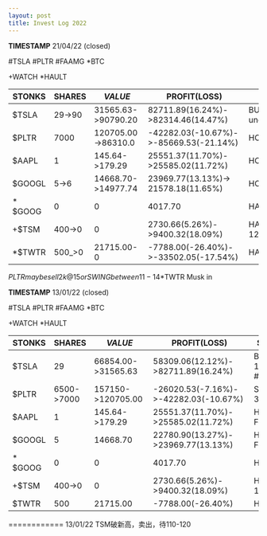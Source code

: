 ```yaml
---
layout: post
title: Invest Log 2022
---
```

**TIMESTAMP** 21/04/22 (closed)

#TSLA #PLTR #FAAMG *BTC

+WATCH
*HAULT

| STONKS  | SHARES     | $VALUE$           | PROFIT(LOSS)                       | STRATEGY          |
| ------- | ---------- | ----------------- | ---------------------------------- | ----------------- |
| $TSLA   | 29->90     | 31565.63->90790.20| 82711.89(16.24%)->82314.46(14.47%) | BUY under1200#YOLO|
| $PLTR   | 7000       | 120705.00->86310.0| -42282.03(-10.67%)->-85669.53(-21.14%)| HOLD till 30   |
| $AAPL   | 1          | 145.64->179.29    | 25551.37(11.70%)->25585.02(11.72%) | HOLD Forever      |
| $GOOGL  | 5->6       | 14668.70->14977.74| 23969.77(13.13%)->	21578.18(11.65%)| HOLD Forever      |
| * $GOOG | 0          | 0                 | 4017.70                            | HAULT             |
| +$TSM   | 400->0     | 0                 | 2730.66(5.26%)->9400.32(18.09%)    | HAULT,110-120~200 |
| *$TWTR   | 500_>0    | 21715.00-0        | -7788.00(-26.40%)->-33502.05(-17.54%)| HAULT           |

$PLTR maybe sell 2k@15 or SWING between 11-14
*$TWTR Musk in

**TIMESTAMP** 13/01/22 (closed)

#TSLA #PLTR #FAAMG *BTC

+WATCH
*HAULT

| STONKS  | SHARES     | $VALUE$           | PROFIT(LOSS)                       | STRATEGY          |
| ------- | ---------- | ----------------- | ---------------------------------- | ----------------- |
| $TSLA   | 29         | 66854.00->31565.63| 58309.06(12.12%)->82711.89(16.24%) | BUY under 1200 #YOLO|
| $PLTR   | 6500->7000 | 157150->120705.00 | -26020.53(-7.16%)->-42282.03(-10.67%)| SWING 20-30     |
| $AAPL   | 1          | 145.64->179.29    | 25551.37(11.70%)->25585.02(11.72%) | HOLD Forever      |
| $GOOGL  | 5          | 14668.70          | 22780.90(13.27%)->23969.77(13.13%) | HOLD Forever      |
| * $GOOG | 0          | 0                 | 4017.70                            | HAULT             |
| +$TSM   | 400->0     | 0                 | 2730.66(5.26%)->9400.32(18.09%)    | HAULT,110-120~200 |
| $TWTR   | 500        | 21715.00          | -7788.00(-26.40%)                  | HOLD,80           |

============
13/01/22
TSM破新高，卖出，待110-120
